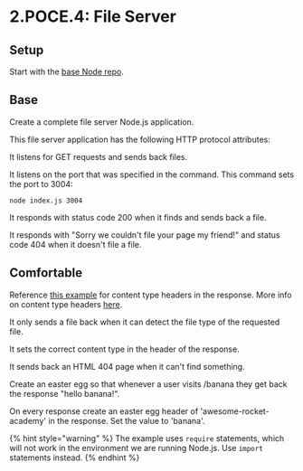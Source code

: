 # 2.POCE.4: File Server

## Setup

Start with the [base Node repo](https://github.com/rocketacademy/base-node-bootcamp).

## Base

Create a complete file server Node.js application.

This file server application has the following HTTP protocol attributes:

It listens for GET requests and sends back files.

It listens on the port that was specified in the command. This command sets the port to 3004:

```text
node index.js 3004
```

It responds with status code 200 when it finds and sends back a file.

It responds with "Sorry we couldn't file your page my friend!" and status code 404 when it doesn't file a file.

## Comfortable

Reference [this example](https://developer.mozilla.org/en-US/docs/Learn/Server-side/Node_server_without_framework) for content type headers in the response. More info on content type headers [here](https://www.geeksforgeeks.org/http-headers-content-type/).

It only sends a file back when it can detect the file type of the requested file.

It sets the correct content type in the header of the response.

It sends back an HTML 404 page when it can't find something.

Create an easter egg so that whenever a user visits /banana they get back the response "hello banana!".

On every response create an easter egg header of 'awesome-rocket-academy' in the response. Set the value to 'banana'.

{% hint style="warning" %}
The example uses `require` statements, which will not work in the environment we are running Node.js. Use `import` statements instead.
{% endhint %}

